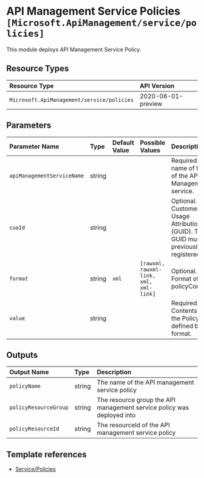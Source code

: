 # API Management Service Policies `[Microsoft.ApiManagement/service/policies]`

This module deploys API Management Service Policy.

## Resource Types

| Resource Type | API Version |
| :-- | :-- |
| `Microsoft.ApiManagement/service/policies` | 2020-06-01-preview |

## Parameters

| Parameter Name | Type | Default Value | Possible Values | Description |
| :-- | :-- | :-- | :-- | :-- |
| `apiManagementServiceName` | string |  |  | Required. The name of the of the API Management service. |
| `cuaId` | string |  |  | Optional. Customer Usage Attribution ID (GUID). This GUID must be previously registered |
| `format` | string | `xml` | `[rawxml, rawxml-link, xml, xml-link]` | Optional. Format of the policyContent. |
| `value` | string |  |  | Required. Contents of the Policy as defined by the format. |


## Outputs

| Output Name | Type | Description |
| :-- | :-- | :-- |
| `policyName` | string | The name of the API management service policy |
| `policyResourceGroup` | string | The resource group the API management service policy was deployed into |
| `policyResourceId` | string | The resourceId of the API management service policy |

## Template references

- [Service/Policies](https://docs.microsoft.com/en-us/azure/templates/Microsoft.ApiManagement/2020-06-01-preview/service/policies)
